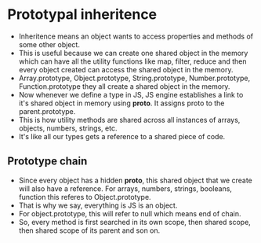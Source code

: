 # Prototypal inheritence

- Inheritence means an object wants to access properties and methods of some other object.
- This is useful because we can create one shared object in the memory which can have all the utility functions like map, filter, reduce and then every object created can access the shared object in the memory.
- Array.prototype, Object.prototype, String.prototype, Number.prototype, Function.prototype they all create a shared object in the memory.
- Now whenever we define a type in JS, JS engine establishes a link to it's shared object in memory using __proto__. It assigns proto to the parent.prototype.
- This is how utility methods are shared across all instances of arrays, objects, numbers, strings, etc.
- It's like all our types gets a reference to a shared piece of code.

## Prototype chain

- Since every object has a hidden __proto__, this shared object that we create will also have a reference. For arrays, numbers, strings, booleans, function this referes to Object.prototype.
- That is why we say, everything is JS is an object.
- For object.prototype, this will refer to null which means end of chain.
- So, every method is first searched in its own scope, then shared scope, then shared scope of its parent and son on.
